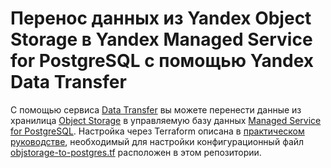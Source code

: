 # Перенос данных из Yandex Object Storage в Yandex Managed Service for PostgreSQL с помощью Yandex Data Transfer

С помощью сервиса [Data Transfer](https://cloud.yandex.ru/docs/data-transfer) вы можете перенести данные из хранилица [Object Storage](https://cloud.yandex.ru/docs/storage) в управляемую базу данных [Managed Service for PostgreSQL](https://cloud.yandex.ru/docs/managed-postgresql). Настройка через Terraform описана в [практическом руководстве](https://cloud.yandex.ru/ru/docs/data-transfer/tutorials/object-storage-to-postgresql), необходимый для настройки конфигурационный файл [objstorage-to-postgres.tf](objstorage-to-postgres.tf) расположен в этом репозитории.

